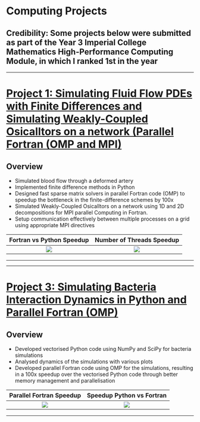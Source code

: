 # Computing Projects

## Credibility: Some projects below were submitted as part of the Year 3 Imperial College Mathematics High-Performance Computing Module, in which I ranked 1st in the year


---
# [Project 1: Simulating Fluid Flow PDEs with Finite Differences and Simulating Weakly-Coupled Osicalltors on a network (Parallel Fortran (OMP and MPI)](https://github.com/leonwu4951/Computing/blob/master/Fluid-Oscillators/)

## Overview
- Simulated blood flow through a deformed artery
- Implemented finite difference methods in Python
- Designed fast sparse matrix solvers in parallel Fortran code (OMP) to speedup the bottleneck in the finite-difference schemes by 100x
- Simulated Weakly-Coupled Osicalltors on a network using 1D and 2D decompositions for MPI parallel Computing in Fortran.
- Setup communication effectively between multiple processes on a grid using appropriate MPI directives
 

Fortran vs Python Speedup  |  Number of Threads Speedup
:-------------------------:|:-------------------------:
![](https://github.com/leonwu4951/Computing/blob/master/Fluid-Oscillators/speedup.png)  |  ![](https://github.com/leonwu4951/Computing/blob/master/Fluid-Oscillators/threads.png)
---



---
# [Project 3: Simulating Bacteria Interaction Dynamics in Python and Parallel Fortran (OMP)](https://github.com/leonwu4951/Computing/blob/master/Bacteria/)

## Overview
- Developed vectorised Python code using NumPy and SciPy for bacteria simulations
- Analysed dynamics of the simulations with various plots
- Developed parallel Fortran code using OMP for the simulations, resulting in a 100x speedup over the vectorised Python code through better memory management and parallelisation

Parallel Fortran Speedup  |  Speedup Python vs Fortran 
:-------------------------:|:-------------------------:
![](https://github.com/leonwu4951/Computing/blob/master/Bacteria/speedup.png)  |  ![](https://github.com/leonwu4951/Computing/blob/master/Bacteria/speedup2.png)
---




